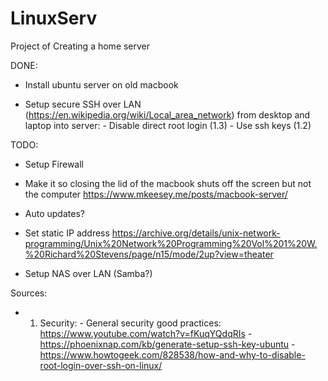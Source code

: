 # LinuxServ
Project of Creating a home server


DONE:

- Install ubuntu server on old macbook

- Setup secure SSH over LAN (https://en.wikipedia.org/wiki/Local_area_network) from desktop and laptop into server:
        - Disable direct root login (1.3)
        - Use ssh keys (1.2)



TODO:

- Setup Firewall

- Make it so closing the lid of the macbook shuts off the screen but not the computer
        https://www.mkeesey.me/posts/macbook-server/

- Auto updates?

- Set static IP address
        https://archive.org/details/unix-network-programming/Unix%20Network%20Programming%20Vol%201%20W.%20Richard%20Stevens/page/n15/mode/2up?view=theater

- Setup NAS over LAN (Samba?)


Sources:
- 1. Security:
          - General security good practices: https://www.youtube.com/watch?v=fKuqYQdqRIs
          - https://phoenixnap.com/kb/generate-setup-ssh-key-ubuntu
          - https://www.howtogeek.com/828538/how-and-why-to-disable-root-login-over-ssh-on-linux/
